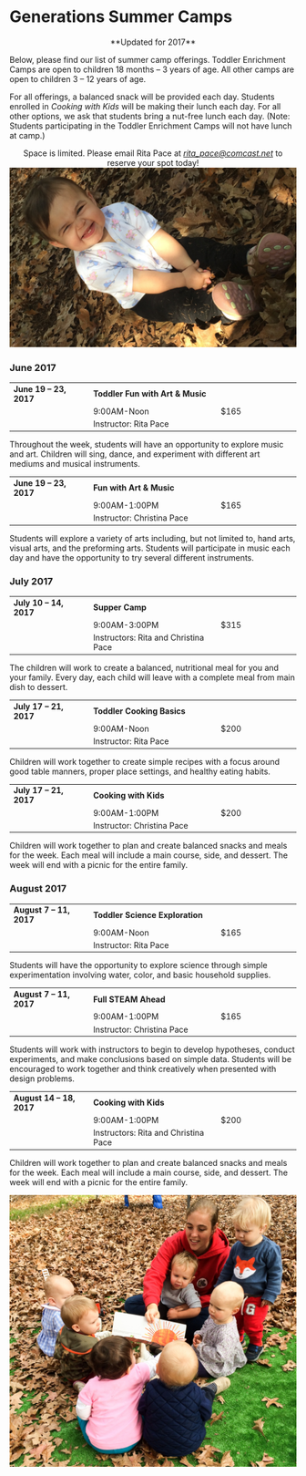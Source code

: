 # Generations Summer Camps

   <center>
**Updated for 2017**
   </center>

Below, please find our list of summer camp offerings. Toddler
Enrichment Camps are open to children 18 months &ndash; 3 years of age. All
other camps are open to children 3 &ndash; 12 years of age. 

For all offerings, a balanced snack will be provided each
day. Students enrolled in _Cooking with Kids_ will be making their
lunch each day. For all other options, we ask that students bring a
nut-free lunch each day. (Note: Students participating in the Toddler
Enrichment Camps will not have lunch at camp.)

<center>
Space is limited. Please email Rita Pace at <A href="mailto:rita_pace@comcast.net"><em>rita_pace@comcast.net</em></a> to reserve your spot today!
</center>

<img class="mainpic" src="/images/IMG_3785.jpg">

### June 2017

<table class="camp">
<tr>
<td width=25%><b>June 19 &ndash; 23, 2017</b></td>
<td width=75% colspan=2><b>Toddler Fun with Art &amp; Music</b></td></tr>
<tr><td>&nbsp;</td><td width=40%>9:00AM-Noon</td><td width=25%>$165</td></tr>
<tr><td>&nbsp;</td><td width=40%>Instructor: Rita Pace</td></tr>
</table>

Throughout the week, students will have an opportunity to explore
music and art. Children will sing, dance, and experiment with
different art mediums and musical instruments.

<table class="camp">
<tr>
<td width=25%><b>June 19 &ndash; 23, 2017</b></td>
<td width=75% colspan=2><b>Fun with Art &amp; Music</b></td></tr>
<tr><td>&nbsp;</td><td width=40%>9:00AM-1:00PM</td><td width=25%>$165</td></tr>
<tr><td>&nbsp;</td><td width=40%>Instructor: Christina Pace</td></tr>
</table>

Students will explore a variety of arts including, but not limited to,
hand arts, visual arts, and the preforming arts. Students will
participate in music each day and have the opportunity to try several
different instruments.

### July 2017

<table class="camp">
<tr>
<td width=25%><b>July 10 &ndash; 14, 2017</b></td>
<td width=75% colspan=2><b>Supper Camp</b></td></tr>
<tr><td>&nbsp;</td><td width=40%>9:00AM-3:00PM</td><td width=25%>$315</td></tr>
<tr><td>&nbsp;</td><td width=40%>Instructors: Rita and Christina Pace</td></tr>
</table>

The children will work to create a balanced, nutritional meal for you
and your family. Every day, each child will leave with a complete
meal from main dish to dessert.


<table class="camp">
<tr>
<td width=25%><b>July 17 &ndash; 21, 2017</b></td>
<td width=75% colspan=2><b>Toddler Cooking Basics</b></td></tr>
<tr><td>&nbsp;</td><td width=40%>9:00AM-Noon</td><td width=25%>$200</td></tr>
<tr><td>&nbsp;</td><td width=40%>Instructor: Rita Pace</td></tr>
</table>

Children will work together to create simple recipes with a focus
around good table manners, proper place settings, and healthy eating
habits.


<table class="camp">
<tr>
<td width=25%><b>July 17 &ndash; 21, 2017</b></td>
<td width=75% colspan=2><b>Cooking with Kids</b></td></tr>
<tr><td>&nbsp;</td><td width=40%>9:00AM-1:00PM</td><td width=25%>$200</td></tr>
<tr><td>&nbsp;</td><td width=40%>Instructor: Christina Pace</td></tr>
</table>

Children will work together to plan and create balanced snacks and
meals for the week. Each meal will include a main course, side, and
dessert. The week will end with a picnic for the entire family.

### August 2017


<table class="camp">
<tr>
<td width=25%><b>August 7 &ndash; 11, 2017</b></td>
<td width=75% colspan=2><b>Toddler Science Exploration</b></td></tr>
<tr><td>&nbsp;</td><td width=40%>9:00AM-Noon</td><td width=25%>$165</td></tr>
<tr><td>&nbsp;</td><td width=40%>Instructor: Rita Pace</td></tr>
</table>

Students will have the opportunity to explore science through simple
experimentation involving water, color, and basic household supplies.


<table class="camp">
<tr>
<td width=25%><b>August 7 &ndash; 11, 2017</b></td>
<td width=75% colspan=2><b>Full STEAM Ahead</b></td></tr>
<tr><td>&nbsp;</td><td width=40%>9:00AM-1:00PM</td><td width=25%>$165</td></tr>
<tr><td>&nbsp;</td><td width=40%>Instructor: Christina Pace</td></tr>
</table>

Students will work with instructors to begin to develop hypotheses,
conduct experiments, and make conclusions based on simple
data. Students will be encouraged to work together and think
creatively when presented with design problems.

<table class="camp">
<tr>
<td width=25%><b>August 14 &ndash; 18, 2017</b></td>
<td width=75% colspan=2><b>Cooking with Kids</b></td></tr>
<tr><td>&nbsp;</td><td width=40%>9:00AM-1:00PM</td><td width=25%>$200</td></tr>
<tr><td>&nbsp;</td><td width=40%>Instructors: Rita and Christina Pace</td></tr>
</table>

Children will work together to plan and create balanced snacks and
meals for the week. Each meal will include a main course, side, and
dessert. The week will end with a picnic for the entire family.

<img class="mainpic" src="/images/rita pace - IMG_3957.jpg">





 

